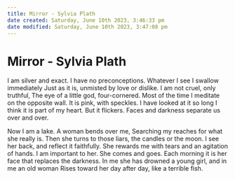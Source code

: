 ```yaml
---
title: Mirror - Sylvia Plath
date created: Saturday, June 10th 2023, 3:46:33 pm
date modified: Saturday, June 10th 2023, 3:47:08 pm
---
```


# Mirror - Sylvia Plath

I am silver and exact. I have no preconceptions.
Whatever I see I swallow immediately
Just as it is, unmisted by love or dislike.
I am not cruel, only truthful‚
The eye of a little god, four-cornered.
Most of the time I meditate on the opposite wall.
It is pink, with speckles. I have looked at it so long
I think it is part of my heart. But it flickers.
Faces and darkness separate us over and over.

Now I am a lake. A woman bends over me,
Searching my reaches for what she really is.
Then she turns to those liars, the candles or the moon.
I see her back, and reflect it faithfully.
She rewards me with tears and an agitation of hands.
I am important to her. She comes and goes.
Each morning it is her face that replaces the darkness.
In me she has drowned a young girl, and in me an old woman
Rises toward her day after day, like a terrible fish.
